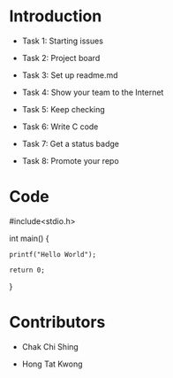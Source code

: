 # Introduction

- Task 1: Starting issues

- Task 2: Project board

- Task 3: Set up readme.md

- Task 4: Show your team to the Internet

- Task 5: Keep checking

- Task 6: Write C code

- Task 7: Get a status badge

- Task 8: Promote your repo

# Code

#include<stdio.h>

int main()
{

    printf("Hello World");
    
    return 0;
    
}

# Contributors

- Chak Chi Shing

- Hong Tat Kwong


 
